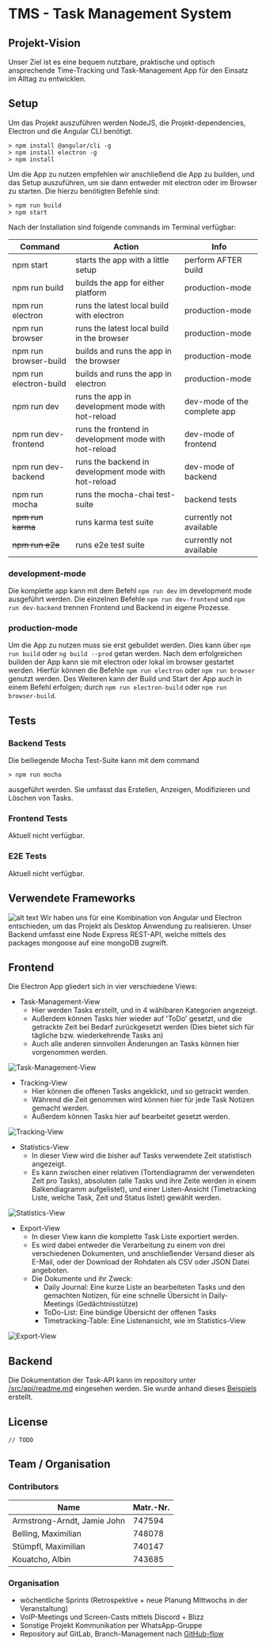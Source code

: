 # TMS - Task Management System

## Projekt-Vision

Unser Ziel ist es eine bequem nutzbare, praktische und optisch ansprechende Time-Tracking und Task-Management App für den Einsatz im Alltag zu entwicklen. 

## Setup

Um das Projekt auszuführen werden NodeJS, die Projekt-dependencies, Electron und die Angular CLI benötigt.

```shell
> npm install @angular/cli -g
> npm install electron -g
> npm install
```

Um die App zu nutzen empfehlen wir anschließend die App zu builden, und das Setup auszuführen, um sie dann entweder mit electron oder im Browser zu starten.
Die hierzu benötigten Befehle sind:

```shell
> npm run build
> npm start
```

Nach der Installation sind folgende commands im Terminal verfügbar:

|Command|Action|Info|
|---|---|---|
|npm start|starts the app with a little setup|perform AFTER build|
|npm run build|builds the app for either platform|production-mode|
|npm run electron|runs the latest local build with electron|production-mode|
|npm run browser|runs the latest local build in the browser|production-mode|
|npm run browser-build|builds and runs the app in the browser|production-mode|
|npm run electron-build|builds and runs the app in electron|production-mode|
|npm run dev|runs the app in development mode with hot-reload|dev-mode of the complete app|
|npm run dev-frontend|runs the frontend in development mode with hot-reload|dev-mode of frontend|
|npm run dev-backend|runs the backend in development mode with hot-reload|dev-mode of backend|
|npm run mocha|runs the mocha-chai test-suite|backend tests|
|~~npm run karma~~|runs karma test suite|currently not available|
|~~npm run e2e~~|runs e2e test suite|currently not available|

### development-mode

Die komplette app kann mit dem Befehl `npm run dev` im development mode ausgeführt werden.
Die einzelnen Befehle `npm run dev-frontend` und `npm run dev-backend` trennen Frontend und Backend in eigene Prozesse.

### production-mode

Um die App zu nutzen muss sie erst gebuildet werden.
Dies kann über `npm run build` oder `ng build --prod` getan werden.
Nach dem erfolgreichen builden der App kann sie mit electron oder lokal im browser gestartet werden.
Hierfür können die Befehle `npm run electron` oder `npm run browser` genutzt werden.
Des Weiteren kann der Build und Start der App auch in einem Befehl erfolgen; durch `npm run electron-build` oder `npm run browser-build`.

## Tests

### Backend Tests

Die beiliegende Mocha Test-Suite kann mit dem command

```shell
> npm run mocha
```

ausgeführt werden.
Sie umfasst das Erstellen, Anzeigen, Modifizieren und Löschen von Tasks.

### Frontend Tests

Aktuell nicht verfügbar.

### E2E Tests

Aktuell nicht verfügbar.

## Verwendete Frameworks

![alt text](https://cdn.auth0.com/blog/angular2-electron/angular2-electron-logo.png "Angular + Electron")
Wir haben uns für eine Kombination von Angular und Electron entschieden,
um das Projekt als Desktop Anwendung zu realisieren. Unser Backend umfasst eine
Node Express REST-API, welche mittels des packages mongoose auf eine mongoDB zugreift.

## Frontend

Die Electron App gliedert sich in vier verschiedene Views:

- Task-Management-View
  - Hier werden Tasks erstellt, und in 4 wählbaren Kategorien angezeigt.
  - Außerdem können Tasks hier wieder auf 'ToDo' gesetzt, und die getrackte Zeit bei Bedarf zurückgesetzt werden (Dies bietet sich für tägliche bzw. wiederkehrende Tasks an)
  - Auch alle anderen sinnvollen Änderungen an Tasks können hier vorgenommen werden.

![Task-Management-View](https://gitlab.fbi.h-da.de/istmabell/tms/blob/master/doc/app-screens/tms-01.PNG)

- Tracking-View
  - Hier können die offenen Tasks angeklickt, und so getrackt werden.
  - Während die Zeit genommen wird können hier für jede Task Notizen gemacht werden.
  - Außerdem können Tasks hier auf bearbeitet gesetzt werden.

![Tracking-View](https://gitlab.fbi.h-da.de/istmabell/tms/blob/master/doc/app-screens/tms-02.PNG)

- Statistics-View
  - In dieser View wird die bisher auf Tasks verwendete Zeit statistisch angezeigt.
  - Es kann zwischen einer relativen (Tortendiagramm der verwendeten Zeit pro Tasks), absoluten (alle Tasks und ihre Zeite werden in einem Balkendiagramm aufgelistet), und einer Listen-Ansicht (Timetracking Liste, welche Task, Zeit und Status listet) gewählt werden.

![Statistics-View](https://gitlab.fbi.h-da.de/istmabell/tms/blob/master/doc/app-screens/tms-03.PNG)

- Export-View
  - In dieser View kann die komplette Task Liste exportiert werden. 
  - Es wird dabei entweder die Verarbeitung zu einem von drei verschiedenen Dokumenten, und anschließender Versand dieser als E-Mail, oder der Download der Rohdaten als CSV oder JSON Datei angeboten.
  - Die Dokumente und ihr Zweck:
    - Daily Journal: Eine kurze Liste an bearbeiteten Tasks und den gemachten Notizen, für eine schnelle Übersicht in Daily-Meetings (Gedächtnisstütze)
    - ToDo-List: Eine bündige Übersicht der offenen Tasks
    - Timetracking-Table: Eine Listenansicht, wie im Statistics-View

![Export-View](https://gitlab.fbi.h-da.de/istmabell/tms/blob/master/doc/app-screens/tms-04.PNG)

## Backend

Die Dokumentation der Task-API kann im repository unter [/src/api/readme.md](https://gitlab.fbi.h-da.de/istmabell/tms/blob/master/src/api/readme.md) eingesehen werden.
Sie wurde anhand dieses [Beispiels](https://gist.github.com/iros/3426278) erstellt.

## License

`// TODO`

## Team / Organisation

### Contributors

|Name|Matr.-Nr.|
|----|---------|
|Armstrong-Arndt, Jamie John|747594|
|Belling, Maximilian|748078|
|Stümpfl, Maximilian|740147|
|Kouatcho, Albin|743685|

### Organisation

- wöchentliche Sprints (Retrospektive + neue Planung Mittwochs in der Veranstaltung)
- VoIP-Meetings und Screen-Casts mittels Discord + Blizz
- Sonstige Projekt Kommunikation per WhatsApp-Gruppe
- Repository auf GitLab, Branch-Management nach [GitHub-flow](https://guides.github.com/introduction/flow/)
